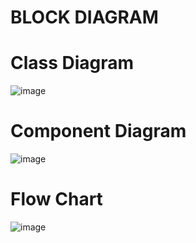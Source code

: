 # BLOCK DIAGRAM

# Class Diagram
![image](https://user-images.githubusercontent.com/94245015/144086415-aa8fd5c6-10e0-4c22-975d-940475ad6d91.png)


# Component Diagram
![image](https://user-images.githubusercontent.com/94245015/143805428-404acfe2-d3b8-46d1-be12-b9cfa04588a9.png)



# Flow Chart
![image](https://user-images.githubusercontent.com/94245015/143779074-3eb5fa13-50f0-4645-bf46-716d4c8a1183.png)


